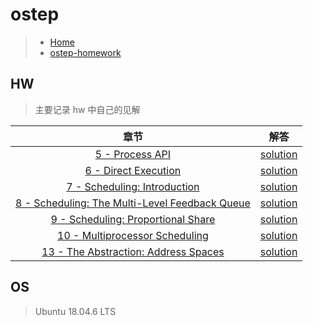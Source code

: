 # ostep

> - [Home](https://pages.cs.wisc.edu/~remzi/OSTEP/)
> - [ostep-homework](https://github.com/remzi-arpacidusseau/ostep-homework)



## HW

> 主要记录 hw 中自己的见解

|                             章节                             |                             解答                             |
| :----------------------------------------------------------: | :----------------------------------------------------------: |
| [5 - Process API](http://www.cs.wisc.edu/~remzi/OSTEP/cpu-api.pdf) | [solution](https://github.com/zhouliqi/ostep/blob/main/virtualization/5-Process-API.md) |
| [6 - Direct Execution](http://www.cs.wisc.edu/~remzi/OSTEP/cpu-mechanisms.pdf) | [solution](https://github.com/zhouliqi/ostep/blob/main/virtualization/6-Limited-Direct-Execution.md) |
| [7 - Scheduling: Introduction](https://pages.cs.wisc.edu/~remzi/OSTEP/cpu-sched.pdf) | [solution](https://github.com/zhouliqi/ostep/blob/main/virtualization/7-Scheduling:Introduction.md) |
| [8 - Scheduling: The Multi-Level Feedback Queue](https://pages.cs.wisc.edu/~remzi/OSTEP/cpu-sched-mlfq.pdf) | [solution](https://github.com/zhouliqi/ostep/blob/main/virtualization/8-Scheduling:MLFQ.md) |
| [9 - Scheduling: Proportional Share](https://pages.cs.wisc.edu/~remzi/OSTEP/cpu-sched-lottery.pdf) | [solution](https://github.com/zhouliqi/ostep/blob/main/virtualization/9-Scheduling:Proportional-Share.md) |
| [10 - Multiprocessor Scheduling](https://pages.cs.wisc.edu/~remzi/OSTEP/cpu-sched-multi.pdf) | [solution](https://github.com/zhouliqi/ostep/blob/main/virtualization/10-Multiprocessor-Scheduling.md) |
| [13 - The Abstraction: Address Spaces](https://pages.cs.wisc.edu/~remzi/OSTEP/vm-intro.pdf) | [solution](https://github.com/zhouliqi/ostep/blob/main/virtualization/13-The-Abstraction:Address-Spaces.md) |



## OS

> Ubuntu 18.04.6 LTS

